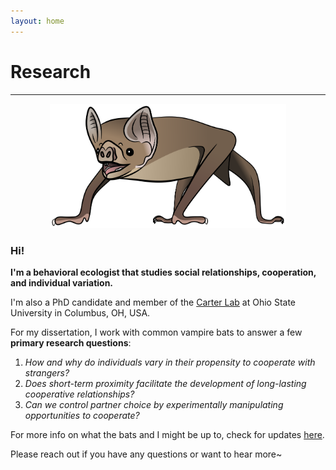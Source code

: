 ```yaml
---
layout: home
---
```

# Research
--- 
<p align="center">
 <img src="/assets/illustrations/vampterrestrial_v02.png" width="75%">  
</p>

### Hi!
<b> I'm a behavioral ecologist that studies social relationships, cooperation, and individual variation. </b> <br/>

I'm also a PhD candidate and member of the [Carter Lab](https://socialbat.org/) at Ohio State University in Columbus, OH, USA.
 
For my dissertation, I work with common vampire bats to answer a few **primary research questions**: <br/>
1. *How and why do individuals vary in their propensity to cooperate with strangers?*
2. *Does short-term proximity facilitate the development of long-lasting cooperative relationships?* 
3. *Can we control partner choice by experimentally manipulating opportunities to cooperate?*

For more info on what the bats and I might be up to, check for updates [here](https://imranrazik.github.io/Blog.html). <br/>

Please reach out if you have any questions or want to hear more~
